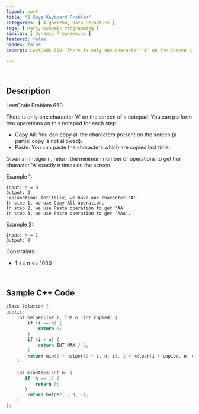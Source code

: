```yaml
---
layout: post
title: "2 Keys Keyboard Problem"
categories: [ Algorithm, Data Structure ]
tags: [ Math, Dynamic Programming ]
similar: [ Dynamic Programming ]
featured: false
hidden: false
excerpt: LeetCode 650. There is only one character 'A' on the screen of a notepad. You can perform two operations on this notepad for each step

---
```


<br />

## Description

LeetCode Problem 650.

There is only one character 'A' on the screen of a notepad. You can perform two operations on this notepad for each step:
* Copy All: You can copy all the characters present on the screen (a partial copy is not allowed).
* Paste: You can paste the characters which are copied last time.

Given an integer n, return the minimum number of operations to get the character 'A' exactly n times on the screen.

Example 1:
```
Input: n = 3
Output: 3
Explanation: Intitally, we have one character 'A'.
In step 1, we use Copy All operation.
In step 2, we use Paste operation to get 'AA'.
In step 3, we use Paste operation to get 'AAA'.
```

Example 2:
```
Input: n = 1
Output: 0
```

Constraints:
* 1 <= n <= 1000

<br />

## Sample C++ Code


```c
class Solution {
public:
    int helper(int i, int n, int copied) {
        if (i == n) {
            return 1;
        }
        if (i > n) {
            return INT_MAX / 2;
        }
        return min(2 + helper(2 * i, n, i), 1 + helper(i + copied, n, copied));
    }
    
    int minSteps(int n) {
       if (n == 1) {
           return 0;
       } 
        return helper(1, n, 1);
    }
};
```


